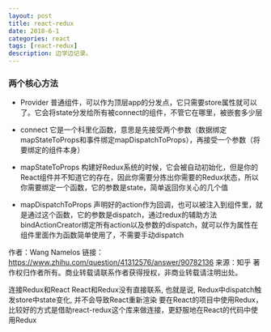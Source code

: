 ```yaml
---
layout: post
title: react-redux
date: 2018-6-1
categories: react
tags: [react-redux]
description: 边学边记录。
---
```


### 两个核心方法

- Provider
普通组件，可以作为顶层app的分发点，它只需要store属性就可以了。它会将state分发给所有被connect的组件，不管它在哪里，被嵌套多少层

- connect
它是一个科里化函数，意思是先接受两个参数（数据绑定mapStateToProps和事件绑定mapDispatchToProps），再接受一个参数（将要绑定的组件本身）

- mapStateToProps
构建好Redux系统的时候，它会被自动初始化，但是你的React组件并不知道它的存在，因此你需要分拣出你需要的Redux状态，所以你需要绑定一个函数，它的参数是state，简单返回你关心的几个值

- mapDispatchToProps
声明好的action作为回调，也可以被注入到组件里，就是通过这个函数，它的参数是dispatch，通过redux的辅助方法bindActionCreator绑定所有action以及参数的dispatch，就可以作为属性在组件里面作为函数简单使用了，不需要手动dispatch

作者：Wang Namelos
链接：https://www.zhihu.com/question/41312576/answer/90782136
来源：知乎
著作权归作者所有。商业转载请联系作者获得授权，非商业转载请注明出处。

连接Redux和React
React和Redux没有直接联系, 也就是说, Redux中dispatch触发store中state变化, 并不会导致React重新渲染
要在React的项目中使用Redux，比较好的方式是借助react-redux这个库来做连接，更舒服地在React的代码中使用Redux